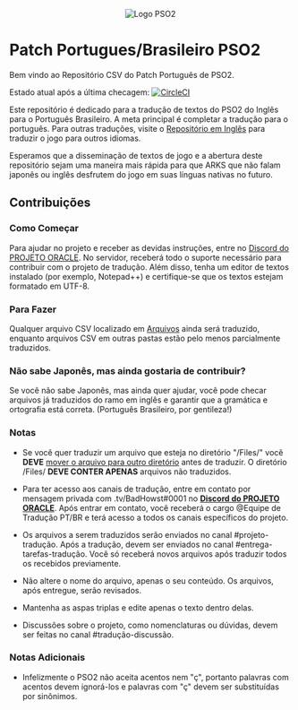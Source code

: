 <p align="center">
  <img src="https://imgur.com/a/8uOoCPV" alt="Logo PSO2"/>
</p>

# Patch Portugues/Brasileiro PSO2 
Bem vindo ao Repositório CSV do Patch Português de PSO2.

Estado atual após a última checagem: [![CircleCI](https://circleci.com/gh/Arks-Layer/PSO2ENPatchCSV/tree/PT.svg?style=svg)](https://circleci.com/gh/Arks-Layer/PSO2ENPatchCSV/tree/PT)

Este repositório é dedicado para a tradução de textos do PSO2 do Inglês para o Português Brasileiro. A meta principal é completar a tradução para o português. Para outras traduções, visite o [Repositório em Inglês] para traduzir o jogo para outros idiomas.

Esperamos que a disseminação de textos de jogo e a abertura deste repositório sejam uma maneira mais rápida para que ARKS que não falam japonês ou inglês desfrutem do jogo em suas línguas nativas no futuro.

## Contribuições
### Como Começar
Para ajudar no projeto e receber as devidas instruções, entre no [Discord do PROJETO ORACLE]. No servidor, receberá todo o suporte necessário para contribuir com o projeto de tradução. Além disso, tenha um editor de textos instalado (por exemplo, Notepad++) e certifique-se que os textos estejam formatado em UTF-8.

### Para Fazer
Qualquer arquivo CSV localizado em [Arquivos] ainda será traduzido, enquanto arquivos CSV em outras pastas estão pelo menos parcialmente traduzidos.

### Não sabe Japonês, mas ainda gostaria de contribuir?
Se você não sabe Japonês, mas ainda quer ajudar, você pode checar arquivos já traduzidos do ramo em inglês e garantir que a gramática e ortografia está correta. (Português Brasileiro, por gentileza!)

### Notas
* Se você quer traduzir um arquivo que esteja no diretório "/Files/" você **DEVE** [mover o arquivo para outro diretório](https://github.com/blog/1436-moving-and-renaming-files-on-github) antes de traduzir. O diretório /Files/ **DEVE CONTER APENAS** arquivos não traduzidos.
* Para ter acesso aos canais de tradução, entre em contato por mensagem privada com .tv/BadHowst#0001 no **[Discord do PROJETO ORACLE]**. Após entrar em contato, você receberá o cargo @Equipe de Tradução PT/BR e terá acesso a todos os canais específicos do projeto. 
* Os arquivos a serem traduzidos serão enviados no canal #projeto-tradução. Após a tradução, devem ser enviados no canal #entrega-tarefas-tradução. Você só receberá novos arquivos após traduzir todos os recebidos previamente.
* Não altere o nome do arquivo, apenas o seu conteúdo. Os arquivos, após entregue, serão revisados.

* Mantenha as aspas triplas e edite apenas o texto dentro delas.
* Discussões sobre o projeto, como nomenclaturas ou dúvidas, devem ser feitas no canal #tradução-discussão.

### Notas Adicionais
* Infelizmente o PSO2 não aceita acentos nem "ç", portanto palavras com acentos devem ignorá-los e palavras com "ç" devem ser substituídas por sinônimos.

[Repositório em Inglês]: https://github.com/Arks-Layer/PSO2ENPatchCSV
[Arquivos]: https://github.com/BadHowst/PSO2ENPatchCSV
[Discord do PROJETO ORACLE]: https://discord.gg/vtjsdyh
